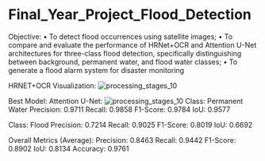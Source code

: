 # Final_Year_Project_Flood_Detection
Objective:
•	To detect flood occurrences using satellite images;
•	To compare and evaluate the performance of HRNet+OCR and Attention U-Net architectures for three-class flood detection, specifically distinguishing between background, permanent water, and flood water classes;
•	To generate a flood alarm system for disaster monitoring

HRNET+OCR Visualization:
![processing_stages_10](https://github.com/user-attachments/assets/a6a25678-25c0-4cac-a197-5d562f7f2c5d)

Best Model:
Attention U-Net:
![processing_stages_10](https://github.com/user-attachments/assets/722a702d-f8a8-4b00-aa67-ae0d7b4cda2b)
Class: Permanent Water
  Precision: 0.9711
  Recall: 0.9858
  F1-Score: 0.9784
  IoU: 0.9577

Class: Flood
  Precision: 0.7214
  Recall: 0.9025
  F1-Score: 0.8019
  IoU: 0.6692

Overall Metrics (Average):
  Precision: 0.8463
  Recall: 0.9442
  F1-Score: 0.8902
  IoU: 0.8134
  Accuracy: 0.9761
